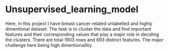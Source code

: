 # Unsupervised_learning_model
Here, in this project I have breast cancer related unlabelled and highly dimentional dataset. The task is to cluster the data and find important features and their corresponding values that play a major role in deciding the clusters. There are total 1903 rows and 693 distinct features. The major challenge here being high dimentionallity. 
